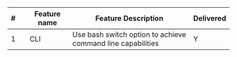 
| #   |     | Feature name                                           | Feature Description                                                                                                                                                                         | Delivered |
|-----|-----|--------------------------------------------------------|---------------------------------------------------------------------------------------------------------------------------------------------------------------------------------------------|-----------|
| 1   |     | CLI                                                    | Use bash switch option to achieve command line capabilities                                                                                                                                 | Y         |